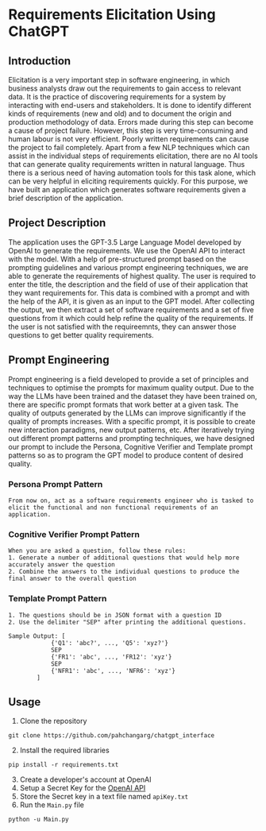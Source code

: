 # Requirements Elicitation Using ChatGPT

## Introduction
Elicitation is a very important step in software engineering, in which business analysts draw out the requirements to gain access to relevant data. It is the practice of discovering requirements for a system by interacting with end-users and stakeholders. It is done to identify different kinds of requirements (new and old) and to document the origin and production methodology of data. Errors made during this step can become a cause of project failure. However, this step is very time-consuming and human labour is not very efficient. Poorly written requirements can cause the project to fail completely. Apart from a few NLP techniques which can assist in the individual steps of requirements elicitation, there are no AI tools that can generate quality requirements written in natural language. Thus there is a serious need of having automation tools for this task alone, which can be very helpful in eliciting requirements quickly. For this purpose, we have built an application which generates software requirements given a brief description of the application. 

## Project Description
The application uses the GPT-3.5 Large Language Model developed by OpenAI to generate the requirements. We use the OpenAI API to interact with the model. With a help of pre-structured prompt based on the prompting guidelines and various prompt engineering techniques, we are able to generate the requirements of highest quality. The user is required to enter the title, the description and the field of use of their application that they want requirements for. This data is combined with a prompt and with the help of the API, it is given as an input to the GPT model. After collecting the output, we then extract a set of software requirements and a set of five questions from it which could help refine the quality of the requirements. If the user is not satisfied with the requireemnts, they can answer those questions to get better quality requirements. 

## Prompt Engineering
Prompt engineering is a field developed to provide a set of principles and techniques to optimise the prompts for maximum quality output. Due to the way the LLMs have been trained and the dataset they have been trained on, there are specific prompt formats that work better at a given task. The quality of outputs generated by the LLMs can improve significantly if the quality of prompts increases. With a specific prompt, it is possible to create new interaction paradigms, new output patterns, etc.
After iteratively trying out different prompt patterns and prompting techniques, we have designed our prompt to include the Persona, Cognitive Verifier and Template prompt patterns so as to program the GPT model to produce content of desired quality.

### Persona Prompt Pattern
```
From now on, act as a software requirements engineer who is tasked to elicit the functional and non functional requirements of an application.
```

### Cognitive Verifier Prompt Pattern
```
When you are asked a question, follow these rules:
1. Generate a number of additional questions that would help more accurately answer the question 
2. Combine the answers to the individual questions to produce the final answer to the overall question
```

### Template Prompt Pattern
```
1. The questions should be in JSON format with a question ID
2. Use the delimiter "SEP" after printing the additional questions.

Sample Output: [
            {'Q1': 'abc?', ..., 'Q5': 'xyz?'}
            SEP
            {'FR1': 'abc', ..., 'FR12': 'xyz'}
            SEP
            {'NFR1': 'abc', ..., 'NFR6': 'xyz'}
        ]
```

## Usage

1. Clone the repository 
```
git clone https://github.com/pahchangarg/chatgpt_interface
```
2. Install the required libraries
```
pip install -r requirements.txt
```
3. Create a developer's account at OpenAI
4. Setup a Secret Key for the [OpenAI API](https://platform.openai.com/account/api-keys)
5. Store the Secret key in a text file named `apiKey.txt`
6. Run the `Main.py` file
```
python -u Main.py
```

